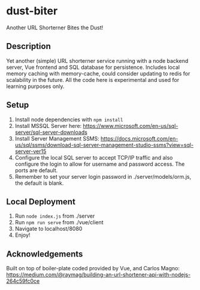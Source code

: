 # dust-biter
Another URL Shorterner Bites the Dust!

## Description

Yet another (simple) URL shorterner service running with a node backend server, Vue frontend and SQL database for persistence. Includes local memory caching with memory-cache, could consider updating to redis for scalability in the future. All the code here is experimental and used for learning purposes only.

## Setup

1. Install node dependencies with `npm install`
2. Install MSSQL Server here: https://www.microsoft.com/en-us/sql-server/sql-server-downloads
3. Install Server Management SSMS: https://docs.microsoft.com/en-us/sql/ssms/download-sql-server-management-studio-ssms?view=sql-server-ver15
4. Configure the local SQL server to accept TCP/IP traffic and also configure the login to allow for username and password access. The ports are default.
5. Remember to set your server login password in ./server/models/orm.js, the default is blank.

## Local Deployment

1. Run `node index.js` from ./server
2. Run `npm run serve` from ./vue/client
3. Navigate to localhost/8080
4. Enjoy!

## Acknowledgements

Built on top of boiler-plate coded provided by Vue, and Carlos Magno: https://medium.com/@raymag/building-an-url-shortener-api-with-nodejs-264c59fc0ce
